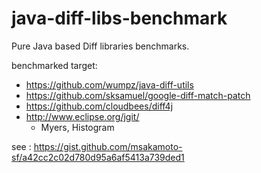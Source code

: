 # java-diff-libs-benchmark
Pure Java based Diff libraries benchmarks.

benchmarked target:
- https://github.com/wumpz/java-diff-utils
- https://github.com/sksamuel/google-diff-match-patch
- https://github.com/cloudbees/diff4j
- http://www.eclipse.org/jgit/
  - Myers, Histogram

see : https://gist.github.com/msakamoto-sf/a42cc2c02d780d95a6af5413a739ded1

